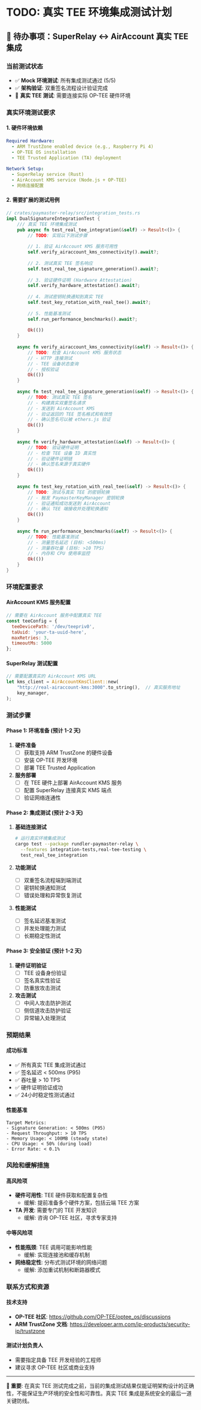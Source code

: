 # TODO: 真实 TEE 环境集成测试计划

## 🔴 待办事项：SuperRelay ↔ AirAccount 真实 TEE 集成

### 当前测试状态
- ✅ **Mock 环境测试**: 所有集成测试通过 (5/5)
- ✅ **架构验证**: 双重签名流程设计验证完成
- 🔴 **真实 TEE 测试**: 需要连接实际 OP-TEE 硬件环境

### 真实环境测试要求

#### 1. 硬件环境依赖
```yaml
Required Hardware:
  - ARM TrustZone enabled device (e.g., Raspberry Pi 4)
  - OP-TEE OS installation
  - TEE Trusted Application (TA) deployment
  
Network Setup:
  - SuperRelay service (Rust)
  - AirAccount KMS service (Node.js + OP-TEE)
  - 网络连接配置
```

#### 2. 需要扩展的测试用例

```rust
// crates/paymaster-relay/src/integration_tests.rs
impl DualSignatureIntegrationTest {
    /// 真实 TEE 环境集成测试
    pub async fn test_real_tee_integration(&self) -> Result<()> {
        // TODO: 实现以下测试步骤
        
        // 1. 验证 AirAccount KMS 服务可用性
        self.verify_airaccount_kms_connectivity().await?;
        
        // 2. 测试真实 TEE 签名响应
        self.test_real_tee_signature_generation().await?;
        
        // 3. 验证硬件证明 (Hardware Attestation)
        self.verify_hardware_attestation().await?;
        
        // 4. 测试密钥轮换通知到真实 TEE
        self.test_key_rotation_with_real_tee().await?;
        
        // 5. 性能基准测试
        self.run_performance_benchmarks().await?;
        
        Ok(())
    }
    
    async fn verify_airaccount_kms_connectivity(&self) -> Result<()> {
        // TODO: 检查 AirAccount KMS 服务状态
        // - HTTP 连接测试
        // - TEE 设备状态查询
        // - 授权验证
        Ok(())
    }
    
    async fn test_real_tee_signature_generation(&self) -> Result<()> {
        // TODO: 测试真实 TEE 签名
        // - 构建真实双重签名请求
        // - 发送到 AirAccount KMS
        // - 验证返回的 TEE 签名格式和有效性
        // - 确认签名可以被 ethers.js 验证
        Ok(())
    }
    
    async fn verify_hardware_attestation(&self) -> Result<()> {
        // TODO: 验证硬件证明
        // - 检查 TEE 设备 ID 真实性
        // - 验证硬件证明链
        // - 确认签名来源于真实硬件
        Ok(())
    }
    
    async fn test_key_rotation_with_real_tee(&self) -> Result<()> {
        // TODO: 测试与真实 TEE 的密钥轮换
        // - 触发 PaymasterKeyManager 密钥轮换
        // - 验证通知成功发送到 AirAccount
        // - 确认 TEE 端接收并处理轮换通知
        Ok(())
    }
    
    async fn run_performance_benchmarks(&self) -> Result<()> {
        // TODO: 性能基准测试
        // - 测量签名延迟 (目标: <500ms)
        // - 测量吞吐量 (目标: >10 TPS)
        // - 内存和 CPU 使用率监控
        Ok(())
    }
}
```

### 环境配置要求

#### AirAccount KMS 服务配置
```javascript
// 需要在 AirAccount 服务中配置真实 TEE
const teeConfig = {
  teeDevicePath: '/dev/teepriv0',
  taUuid: 'your-ta-uuid-here',
  maxRetries: 3,
  timeoutMs: 5000
};
```

#### SuperRelay 测试配置
```rust
// 需要配置真实的 AirAccount KMS URL
let kms_client = AirAccountKmsClient::new(
    "http://real-airaccount-kms:3000".to_string(),  // 真实服务地址
    key_manager,
);
```

### 测试步骤

#### Phase 1: 环境准备 (预计 1-2 天)
1. **硬件准备**
   - [ ] 获取支持 ARM TrustZone 的硬件设备
   - [ ] 安装 OP-TEE 开发环境
   - [ ] 部署 TEE Trusted Application

2. **服务部署**
   - [ ] 在 TEE 硬件上部署 AirAccount KMS 服务
   - [ ] 配置 SuperRelay 连接真实 KMS 端点
   - [ ] 验证网络连通性

#### Phase 2: 集成测试 (预计 2-3 天)
1. **基础连接测试**
   ```bash
   # 运行真实环境集成测试
   cargo test --package rundler-paymaster-relay \
     --features integration-tests,real-tee-testing \
     test_real_tee_integration
   ```

2. **功能测试**
   - [ ] 双重签名流程端到端测试
   - [ ] 密钥轮换通知测试
   - [ ] 错误处理和异常恢复测试

3. **性能测试**
   - [ ] 签名延迟基准测试
   - [ ] 并发处理能力测试
   - [ ] 长期稳定性测试

#### Phase 3: 安全验证 (预计 1-2 天)
1. **硬件证明验证**
   - [ ] TEE 设备身份验证
   - [ ] 签名真实性验证
   - [ ] 防重放攻击测试

2. **攻击测试**
   - [ ] 中间人攻击防护测试
   - [ ] 侧信道攻击防护验证
   - [ ] 异常输入处理测试

### 预期结果

#### 成功标准
- ✅ 所有真实 TEE 集成测试通过
- ✅ 签名延迟 < 500ms (P95)
- ✅ 吞吐量 > 10 TPS
- ✅ 硬件证明验证成功
- ✅ 24小时稳定性测试通过

#### 性能基准
```
Target Metrics:
- Signature Generation: < 500ms (P95)
- Request Throughput: > 10 TPS
- Memory Usage: < 100MB (steady state)
- CPU Usage: < 50% (during load)
- Error Rate: < 0.1%
```

### 风险和缓解措施

#### 高风险项
- **硬件可用性**: TEE 硬件获取和配置复杂性
  - 缓解: 提前准备多个硬件方案，包括云端 TEE 方案
- **TA 开发**: 需要专门的 TEE 开发知识
  - 缓解: 咨询 OP-TEE 社区，寻求专家支持

#### 中等风险项
- **性能瓶颈**: TEE 调用可能影响性能
  - 缓解: 实现连接池和缓存机制
- **网络稳定性**: 分布式测试环境的网络问题
  - 缓解: 添加重试机制和断路器模式

### 联系方式和资源

#### 技术支持
- **OP-TEE 社区**: https://github.com/OP-TEE/optee_os/discussions
- **ARM TrustZone 文档**: https://developer.arm.com/ip-products/security-ip/trustzone

#### 测试计划负责人
- 需要指定具备 TEE 开发经验的工程师
- 建议寻求 OP-TEE 社区或商业支持

---

**🚨 重要**: 在真实 TEE 测试完成之前，当前的集成测试结果仅能证明架构设计的正确性，不能保证生产环境的安全性和可靠性。真实 TEE 集成是系统安全的最后一道关键防线。